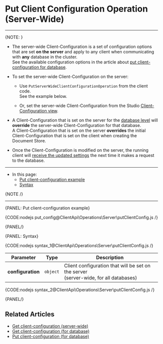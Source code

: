 # Put Client Configuration Operation (Server-Wide)

---

{NOTE: }

* The server-wide Client-Configuration is a set of configuration options that are set __on the server__ and apply to any client when communicating with __any__ database in the cluster.  
  See the available configuration options in the article about [put client-configuration for database](../../../../client-api/operations/maintenance/configuration/put-client-configuration#what-can-be-configured).

* To set the server-wide Client-Configuration on the server:

    * Use `PutServerWideClientConfigurationOperation` from the client code.  
      See the example below.

    * Or, set the server-wide Client-Configuration from the Studio [Client-Configuration view](../../../../studio/server/client-configuration).

* A Client-Configuration that is set on the server for the [database level](../../../../client-api/operations/maintenance/configuration/put-client-configuration)
  will __override__ the server-wide Client-Configuration for that database.  
  A Client-Configuration that is set on the server __overrides__ the initial Client-Configuration that is set on the client when creating the Document Store.

* Once the Client-Configuration is modified on the server, the running client will [receive the updated settings](../../../../client-api/configuration/load-balance/overview#keeping-the-client-topology-up-to-date)
  the next time it makes a request to the database.

---

* In this page:
    * [Put client-configuration example](../../../../client-api/operations/server-wide/configuration/put-serverwide-client-configuration#put-client-configuration-example)
    * [Syntax](../../../../client-api/operations/server-wide/configuration/put-serverwide-client-configuration#syntax)

{NOTE /}

---

{PANEL: Put client-configuration example}

{CODE:nodejs put_config@ClientApi\Operations\Server\putClientConfig.js /}

{PANEL/}

{PANEL: Syntax}

{CODE:nodejs syntax_1@ClientApi\Operations\Server\putClientConfig.js /}

| Parameter         | Type     | Description                                                                             |
|-------------------|----------|-----------------------------------------------------------------------------------------|
| __configuration__ | `object` | Client configuration that will be set on the server<br>(server-wide, for all databases) |

{CODE:nodejs syntax_2@ClientApi\Operations\Server\putClientConfig.js /}

{PANEL/}

## Related Articles

- [Get client-configuration (server-wide)](../../../../client-api/operations/server-wide/configuration/get-serverwide-client-configuration)
- [Get client-configuration (for database)](../../../../client-api/operations/maintenance/configuration/get-client-configuration)
- [Put client-configuration (for database)](../../../../client-api/operations/maintenance/configuration/put-client-configuration)
